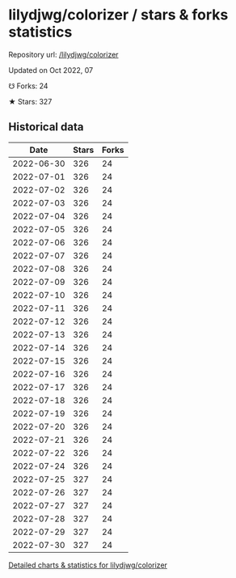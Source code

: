 # lilydjwg/colorizer / stars & forks statistics

Repository url: [/lilydjwg/colorizer](https://github.com/lilydjwg/colorizer)

Updated on Oct 2022, 07

☋ Forks: 24

★ Stars: 327

## Historical data
| Date | Stars | Forks |
|------|-------|-------|
| 2022-06-30 | 326 | 24 | 
| 2022-07-01 | 326 | 24 | 
| 2022-07-02 | 326 | 24 | 
| 2022-07-03 | 326 | 24 | 
| 2022-07-04 | 326 | 24 | 
| 2022-07-05 | 326 | 24 | 
| 2022-07-06 | 326 | 24 | 
| 2022-07-07 | 326 | 24 | 
| 2022-07-08 | 326 | 24 | 
| 2022-07-09 | 326 | 24 | 
| 2022-07-10 | 326 | 24 | 
| 2022-07-11 | 326 | 24 | 
| 2022-07-12 | 326 | 24 | 
| 2022-07-13 | 326 | 24 | 
| 2022-07-14 | 326 | 24 | 
| 2022-07-15 | 326 | 24 | 
| 2022-07-16 | 326 | 24 | 
| 2022-07-17 | 326 | 24 | 
| 2022-07-18 | 326 | 24 | 
| 2022-07-19 | 326 | 24 | 
| 2022-07-20 | 326 | 24 | 
| 2022-07-21 | 326 | 24 | 
| 2022-07-22 | 326 | 24 | 
| 2022-07-24 | 326 | 24 | 
| 2022-07-25 | 327 | 24 | 
| 2022-07-26 | 327 | 24 | 
| 2022-07-27 | 327 | 24 | 
| 2022-07-28 | 327 | 24 | 
| 2022-07-29 | 327 | 24 | 
| 2022-07-30 | 327 | 24 | 


[Detailed charts & statistics for lilydjwg/colorizer](https://reviewgithub.com/rep/lilydjwg/colorizer)

